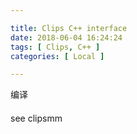 ```yaml
---

title: Clips C++ interface
date: 2018-06-04 16:24:24
tags: [ Clips, C++ ]
categories: [ Local ]

---
```


编译
####

see clipsmm

